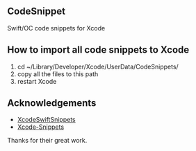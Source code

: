 ## CodeSnippet
Swift/OC code snippets for Xcode

## How to import all code snippets to Xcode
1. cd ~/Library/Developer/Xcode/UserData/CodeSnippets/
2. copy all the files to this path
3. restart Xcode

## Acknowledgements
 * [XcodeSwiftSnippets]
 * [Xcode-Snippets]

Thanks for their great work.

[XcodeSwiftSnippets]:https://github.com/burczyk/XcodeSwiftSnippets
[Xcode-Snippets]:https://github.com/Xcode-Snippets
